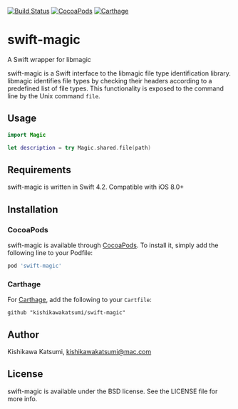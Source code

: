 [![Build Status](https://app.bitrise.io/app/b4717764acae567c/status.svg?token=X3pkDXIRd3cRfUST2aHDyA)](https://app.bitrise.io/app/b4717764acae567c) [![CocoaPods](https://img.shields.io/cocoapods/v/swift-magic.svg?style=flat)](https://cocoapods.org/pods/swift-magic) [![Carthage](https://img.shields.io/badge/Carthage-compatible-brightgreen.svg?style=flat)](https://github.com/Carthage/Carthage)

# swift-magic
A Swift wrapper for libmagic

swift-magic is a Swift interface to the libmagic file type
identification library.  libmagic identifies file types by checking
their headers according to a predefined list of file types. This
functionality is exposed to the command line by the Unix command
`file`.

## Usage

```swift
import Magic

let description = try Magic.shared.file(path)
```

## Requirements
swift-magic is written in Swift 4.2. Compatible with iOS 8.0+

## Installation

### CocoaPods
swift-magic is available through [CocoaPods](https://cocoapods.org). To install
it, simply add the following line to your Podfile:

```ruby
pod 'swift-magic'
```

### Carthage
For [Carthage](https://github.com/Carthage/Carthage), add the following to your `Cartfile`:

```ogdl
github "kishikawakatsumi/swift-magic"
```

## Author
Kishikawa Katsumi, kishikawakatsumi@mac.com

## License
swift-magic is available under the BSD license. See the LICENSE file for more info.
